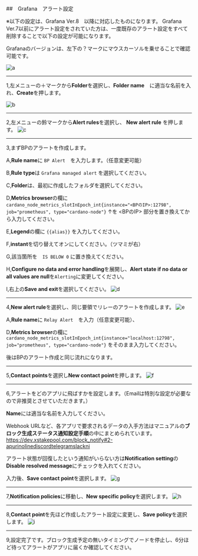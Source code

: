 ##　Grafana　アラート設定

※以下の設定は、Grafana Ver.8　以降に対応したものになります。
Grafana Ver.7以前にアラート設定をされていた方は、一度既存のアラート設定をすべて削除することで以下の設定が可能になります。

Grafanaのバージョンは、左下の？マークにマウスカーソルを乗せることで確認可能です。

![a](https://user-images.githubusercontent.com/69729884/167106556-458304b3-15c8-434a-b5e4-ab97fec64c6c.png)

___
1,左メニューの＋マークから**Folder**を選択し、**Folder name**　に適当な名前を入れ、**Create**を押します。 

![b](https://user-images.githubusercontent.com/69729884/167106893-ec26c6de-2e02-4b53-b5d1-ef04fae0f52a.png)

___
2,左メニューの鈴マークから**Alert rules**を選択し、 **New alert rule** を押します。
![c](https://user-images.githubusercontent.com/69729884/167109229-a2fb373d-58d9-4f57-af95-f35995f0acf8.png)

___
3,まずBPのアラートを作成します。


A,**Rule name**に `BP Alert`　を入力します。（任意変更可能）

B,**Rule type**は `Grafana managed alert` を選択してください。

C,**Folder**は、最初に作成したフォルダを選択してください。

D,**Metrics browser**の欄に
```cardano_node_metrics_slotInEpoch_int{instance="<BPのIP>:12798", job="prometheus", type="cardano-node"}```
↑を <BPのIP> 部分を置き換えてから入力してください。

E,**Legend**の欄に
```{{alias}}```
を入力してください。

F,**instant**を切り替えてオンにしてください。（ツマミが右）

G,該当箇所を　`IS BELOW 0` に置き換えてください。

H,**Configure no data and error handling**を展開し、**Alert state if no data or all values are null**を`Alerting`に変更してください。

I,右上の**Save and exit**を選択してください。
![d](https://user-images.githubusercontent.com/69729884/167117913-4fa5950b-3ccd-45d3-aa25-c1fe1102394d.png)

___
4,**New alert rule**を選択し、同じ要領でリレーのアラートを作成します。
![e](https://user-images.githubusercontent.com/69729884/167115017-3abc90d7-6113-4ff4-aa51-55beb7a3d944.png)

A,**Rule name**に `Relay Alert`　を入力（任意変更可能）、

D,**Metrics browser**の欄に
```cardano_node_metrics_slotInEpoch_int{instance="localhost:12798", job="prometheus", type="cardano-node"}```
をそのまま入力してください。

後はBPのアラート作成と同じ流れになります。

___
5,**Contact points**を選択し**New contact point**を押します。
![f](https://user-images.githubusercontent.com/69729884/167119874-fca808dd-62cc-4e39-88ef-93ad54e34860.png)

___
6,アラートをどのアプリに飛ばすかを設定します。（Emailは特別な設定が必要なので非推奨とさせていただきます。）

**Name**には適当な名前を入力してください。

Webhook URLなど、各アプリで要求されるデータの入手方法はマニュアルの**ブロック生成ステータス通知設定手順**の中にまとめられています。
https://dev.xstakepool.com/block_notify#2-apurinolinediscordtelegramslackni

アラート状態が回復したという通知がいらない方は**Notification setting**の**Disable resolved message**にチェックを入れてください。

入力後、**Save contact point**を選択します。 
![g](https://user-images.githubusercontent.com/69729884/167120467-97996bc0-17bb-4ab6-a7c4-85ce7cdedf24.png)

___
7,**Notification policies**に移動し、**New specific policy**を選択します。
![h](https://user-images.githubusercontent.com/69729884/167121003-a5f91553-1316-4991-b220-4c777fabb6af.png)

___
8,**Contact point**を先ほど作成したアラート設定に変更し、**Save policy**を選択します。
![i](https://user-images.githubusercontent.com/69729884/167121198-e232a5a6-c23f-4bf2-aba6-0bb71ba94f68.png)

___
9,設定完了です。ブロック生成予定の無いタイミングでノードを停止し、6分ほど待ってアラートがアプリに届くか確認してください。
